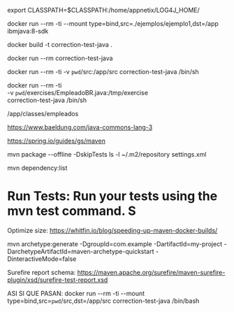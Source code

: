 
export CLASSPATH=$CLASSPATH:/home/appnetix/LOG4J_HOME/

 docker run --rm -ti --mount type=bind,src=./ejemplos/ejemplo1,dst=/app ibmjava:8-sdk


docker build -t correction-test-java .

docker run --rm correction-test-java

docker run --rm -ti -v `pwd`/src:/app/src correction-test-java /bin/sh

docker run --rm -ti \
  -v `pwd`/exercises/EmpleadoBR.java:/tmp/exercise \
  correction-test-java /bin/sh



/app/classes/empleados

https://www.baeldung.com/java-commons-lang-3

https://spring.io/guides/gs/maven


mvn package --offline -DskipTests
ls -l ~/.m2/repository
settings.xml


mvn dependency:list


# Run Tests: Run your tests using the mvn test command. S

Optimize size:
https://whitfin.io/blog/speeding-up-maven-docker-builds/


mvn archetype:generate -DgroupId=com.example -DartifactId=my-project -DarchetypeArtifactId=maven-archetype-quickstart -DinteractiveMode=false


Surefire report schema:
https://maven.apache.org/surefire/maven-surefire-plugin/xsd/surefire-test-report.xsd


ASI SI QUE PASAN:
docker run --rm -ti --mount type=bind,src=`pwd`/src,dst=/app/src correction-test-java /bin/bash
